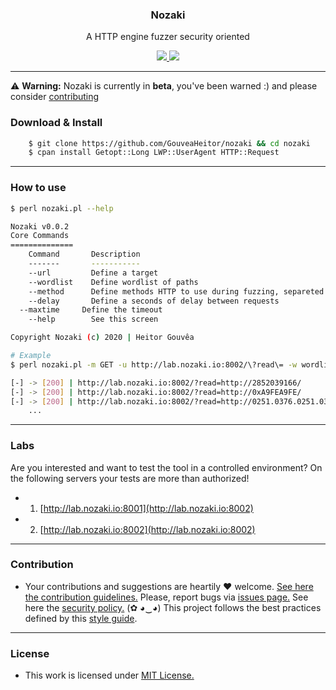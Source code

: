 <p align="center">
  <h3 align="center"><b>Nozaki</b></h3>
  <p align="center">A HTTP engine fuzzer security oriented</p>
  <p align="center">
    <a href="/LICENSE.md">
      <img src="https://img.shields.io/badge/license-MIT-blue.svg">
    </a>
    <a href="https://github.com/GouveaHeitor/nozaki/releases">
      <img src="https://img.shields.io/badge/version-0.1.4-blue.svg">
    </a>
  </p>
</p>

---


⚠️ __Warning:__ Nozaki is currently in __beta__, you've been warned :) and please consider [contributing](./github/CONTRIBUTING.md)

### Download & Install

```bash 
    $ git clone https://github.com/GouveaHeitor/nozaki && cd nozaki
    $ cpan install Getopt::Long LWP::UserAgent HTTP::Request
```

---

### How to use

```bash
$ perl nozaki.pl --help

Nozaki v0.0.2
Core Commands
==============
	Command       Description
	-------       -----------
	--url         Define a target
	--wordlist    Define wordlist of paths
	--method      Define methods HTTP to use during fuzzing, separeted by ","
	--delay       Define a seconds of delay between requests
  --maxtime     Define the timeout
	--help        See this screen

Copyright Nozaki (c) 2020 | Heitor Gouvêa

# Example
$ perl nozaki.pl -m GET -u http://lab.nozaki.io:8002/\?read\= -w wordlists/payloads/ssrf.txt | grep "Length: 574"

[-] -> [200] | http://lab.nozaki.io:8002/?read=http://2852039166/        [GET] - OK | Length: 574
[-] -> [200] | http://lab.nozaki.io:8002/?read=http://0xA9FEA9FE/        [GET] - OK | Length: 574
[-] -> [200] | http://lab.nozaki.io:8002/?read=http://0251.0376.0251.0376/       [GET] - OK | Length: 574
    ...
```

---

### Labs

Are you interested and want to test the tool in a controlled environment? On the following servers your tests are more than authorized!

- 1. [http://lab.nozaki.io:8001](http://lab.nozaki.io:8002)
- 2. [http://lab.nozaki.io:8002](http://lab.nozaki.io:8002)

---

### Contribution

- Your contributions and suggestions are heartily ♥ welcome. [See here the contribution guidelines.](/.github/CONTRIBUTING.md) Please, report bugs via [issues page.](https://github.com/GouveaHeitor/Nozaki/issues) See here the [security policy.](/SECURITY.md) (✿ ◕‿◕) This project follows the best practices defined by this [style guide](https://heitorgouvea.me/projects/perl-style-guide).

---

### License

- This work is licensed under [MIT License.](/LICENSE.md)
